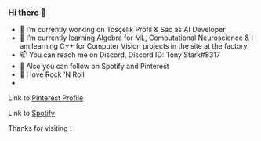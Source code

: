 ### Hi there 👋

- 🔭 I’m currently working on Tosçelik Profil & Sac as AI Developer
- 🌱 I’m currently learning Algebra for ML, Computational Neuroscience & I am learning C++ for Computer Vision projects in the site at the factory.
- 📫 You can reach me on Discord, Discord ID: Tony Stark#8317
- 👯 Also you can follow on Spotify and Pinterest
- 🤘 I love Rock 'N Roll
- 

Link to [Pinterest Profile](https://tr.pinterest.com/r00t_TonyStark/)

Link to [Spotify](https://open.spotify.com/user/85gnnw6eucstooirsk9j5zuia?si=06a276edea3c4429)

Thanks for visiting !

<!--
**Yigit-AI-Dev/Yigit-AI-Dev** is a ✨ _special_ ✨ repository because its `README.md` (this file) appears on your GitHub profile.

Here are some ideas to get you started:

- 🔭 I’m currently working on ...
- 🌱 I’m currently learning ...
- 👯 I’m looking to collaborate on ...
- 🤔 I’m looking for help with ...
- 💬 Ask me about ...
- 📫 How to reach me: ...
- 😄 Pronouns: ...
- ⚡ Fun fact: ...
-->
